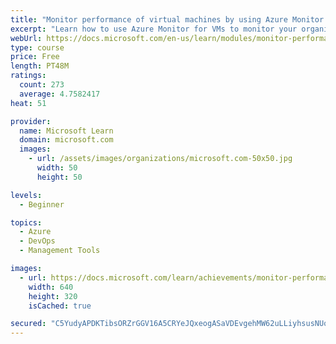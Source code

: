 ```yaml
---
title: "Monitor performance of virtual machines by using Azure Monitor for VMs"
excerpt: "Learn how to use Azure Monitor for VMs to monitor your organization's Azure virtual machines."
webUrl: https://docs.microsoft.com/en-us/learn/modules/monitor-performance-using-azure-monitor-for-vms/
type: course
price: Free
length: PT48M
ratings:
  count: 273
  average: 4.7582417
heat: 51

provider:
  name: Microsoft Learn
  domain: microsoft.com
  images:
    - url: /assets/images/organizations/microsoft.com-50x50.jpg
      width: 50
      height: 50

levels:
  - Beginner

topics:
  - Azure
  - DevOps
  - Management Tools

images:
  - url: https://docs.microsoft.com/learn/achievements/monitor-performance-using-azure-monitor-for-vms-social.png
    width: 640
    height: 320
    isCached: true

secured: "C5YudyAPDKTibsORZrGGV16A5CRYeJQxeogASaVDEvgehMW62uLLiyhsusNUod2rU24/VSQCWa+ijSwYYeFxSKt4cphCmcufsvBECvVJepiZE+e+RRlzj2x+Uq7o7bp3Qufk1Knw5sY7iMttGi9Nrs3JseJWnuMlM0MKZUz22mR7tLbNXH0XFPqk7TbklcAe0UHT3dbebXlpnx4YjbaYNadzL0iPMFu/967dwCgKe5a8/adwye+NM5Xf7Mvv3WIDk3L9++rAHlXZQqL6Br/yhLlXbi8bNkNd3xxoigFzWygXfEg8s4TXm1S2K5ivGaGMbLLd67Rxj5oKMkMdITKRGr1Hxq53/S0CLHOUY0yf+qkVAzb+kdKlStGdQVgrSLj2yGnnnn+hsQFjUTfb4VnRGuYvx8Qr9ltmwzYFF1tdaDo=;8ChV5j/GxozUVmvEXNrr0A=="
---
```


